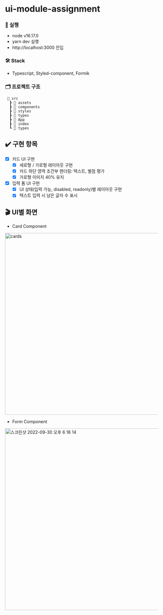 # ui-module-assignment

### :round_pushpin: 실행
- node v16.17.0
- yarn dev 실행
- http://localhost:3000 진입

### 🛠 Stack
- Typescript, Styled-component, Formik

###  🗂️ 프로젝트 구조
```
 📂 src
  ┣ 📂 assets
  ┣ 📂 components
  ┣ 📂 styles
  ┣ 📂 types
  ┣ 📜 App
  ┣ 📜 index
  ┗ 📂 types
```


## :heavy_check_mark: 구현 항목

- [x] 카드 UI 구현
  - [x] 세로형 / 가로형 레이아웃 구현
  - [x] 카드 하단 영역 조건부 렌더링: 텍스트, 별점 평가
  - [x] 가로형 이미지 40% 유지

- [x] 입력 폼 UI 구현
  - [x] UI 상태(입력 가능, disabled, readonly)별 레이아웃 구현
  - [x] 텍스트 입력 시 남은 글자 수 표시

## 🎬 UI별 화면

- Card Component
<img width="600" alt="cards" src="https://user-images.githubusercontent.com/53066365/193233514-50855e1c-55ca-4dee-be83-b3a14e85a61a.png">

- Form Component
<img width="600" alt="스크린샷 2022-09-30 오후 6 18 14" src="https://user-images.githubusercontent.com/53066365/193237740-224f5e2c-4d9b-4582-bed4-dce84193b0e1.png">
